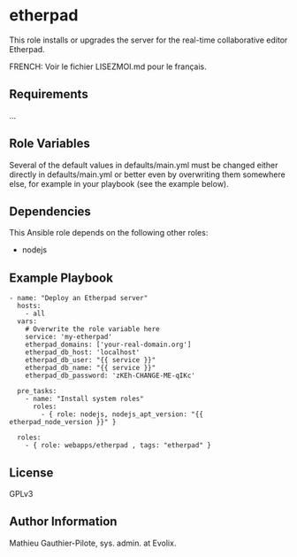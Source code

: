 etherpad
=========

This role installs or upgrades the server for the real-time collaborative editor Etherpad. 

FRENCH: Voir le fichier LISEZMOI.md pour le français.

Requirements
------------

...

Role Variables
--------------

Several of the default values in defaults/main.yml must be changed either directly in defaults/main.yml or better even by overwriting them somewhere else, for example in your playbook (see the example below).

Dependencies
------------

This Ansible role depends on the following other roles:

- nodejs

Example Playbook
----------------

```
- name: "Deploy an Etherpad server"
  hosts: 
    - all
  vars:
    # Overwrite the role variable here
    service: 'my-etherpad'
    etherpad_domains: ['your-real-domain.org']
    etherpad_db_host: 'localhost'
    etherpad_db_user: "{{ service }}"
    etherpad_db_name: "{{ service }}"
    etherpad_db_password: 'zKEh-CHANGE-ME-qIKc'

  pre_tasks:
    - name: "Install system roles"
      roles:
        - { role: nodejs, nodejs_apt_version: "{{ etherpad_node_version }}" }

  roles:
    - { role: webapps/etherpad , tags: "etherpad" }
```

License
-------

GPLv3

Author Information
------------------

Mathieu Gauthier-Pilote, sys. admin. at Evolix.
